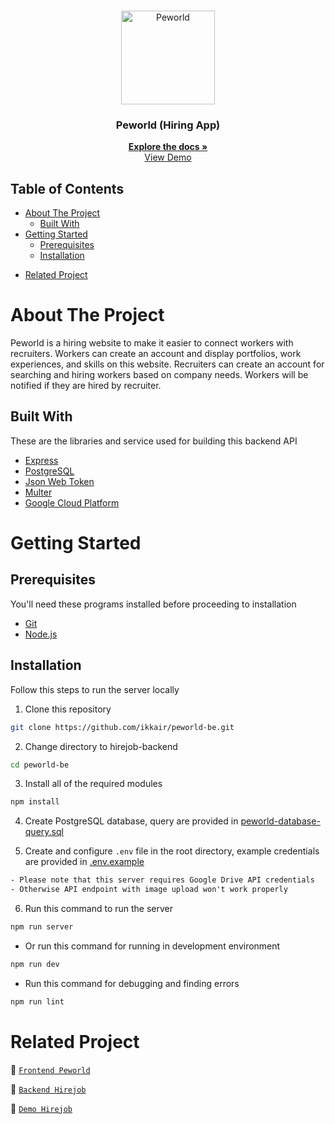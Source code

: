 <br />
<p align="center">
  <div align="center">
    <img height="150" src="#" alt="Peworld" border="0"/>
  </div>
  <h3 align="center">Peworld (Hiring App)</h3>
  <p align="center">
    <a href="https://github.com/ikkair/peworld-be"><strong>Explore the docs »</strong></a>
    <br />
    <a href="https://peworld-fe-ikkair.vercel.app/">View Demo</a>
  </p>
</p>

## Table of Contents

- [About The Project](#about-the-project)
  - [Built With](#built-with)
- [Getting Started](#getting-started)
  - [Prerequisites](#prerequisites)
  - [Installation](#installation)
<!--   - [Documentation](#documentation) -->
- [Related Project](#related-project)

# About The Project

Peworld is a hiring website to make it easier to connect workers with recruiters. Workers can create an account and display portfolios, work experiences, and skills on this website. Recruiters can create an account for searching and hiring workers based on company needs. Workers will be notified if they are hired by recruiter.

## Built With

These are the libraries and service used for building this backend API

- [Express](https://expressjs.com)
- [PostgreSQL](https://www.postgresql.org)
- [Json Web Token](https://jwt.io)
- [Multer](https://github.com/expressjs/multer)
- [Google Cloud Platform](https://cloud.google.com)

# Getting Started

## Prerequisites

You'll need these programs installed before proceeding to installation

- [Git](https://git-scm.com/downloads)
- [Node.js](https://nodejs.org/en/download)

## Installation

Follow this steps to run the server locally

1. Clone this repository

```sh
git clone https://github.com/ikkair/peworld-be.git
```

2. Change directory to hirejob-backend

```sh
cd peworld-be
```

3. Install all of the required modules

```sh
npm install
```

4. Create PostgreSQL database, query are provided in [peworld-database-query.sql](./query.sql)

5. Create and configure `.env` file in the root directory, example credentials are provided in [.env.example](./.env.example)

```txt
- Please note that this server requires Google Drive API credentials
- Otherwise API endpoint with image upload won't work properly
```

6. Run this command to run the server

```sh
npm run server
```

- Or run this command for running in development environment

```sh
npm run dev
```

- Run this command for debugging and finding errors

```sh
npm run lint
```

<!-- ## Documentation

Documentation files are provided in the [docs](./docs) folder

- [Postman API colletion](./docs/Hirejob.postman_collection.json)
- [PostgreSQL database query](./docs/hirejob-database-query.sql)
- [Database diagram](./docs/hirejob-database-diagram.png)

API endpoint list are also available as published postman documentation

[![Run in Postman](https://run.pstmn.io/button.svg)](https://documenter.getpostman.com/view/26309865/2s93eSaavy)
 -->
# Related Project

:rocket: [`Frontend Peworld`](https://github.com/ikkair/peworld-fe)

:rocket: [`Backend Hirejob`](https://github.com/ikkair/peworld-be)

:rocket: [`Demo Hirejob`](https://peworld-fe-ikkair.vercel.app/)
